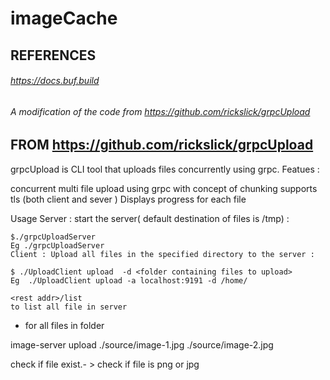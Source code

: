 # imageCache



## REFERENCES   
###### https://docs.buf.build
###### A modification of the code from https://github.com/rickslick/grpcUpload



## FROM https://github.com/rickslick/grpcUpload


grpcUpload is CLI tool that uploads files concurrently using grpc. Featues :

concurrent multi file upload using grpc with concept of chunking
supports tls (both client and sever )
Displays progress for each file


Usage
Server : start the server( default destination of files is /tmp) :

```shell
$./grpcUploadServer
Eg ./grpcUploadServer
Client : Upload all files in the specified directory to the server :
```

```shell
$ ./UploadClient upload  -d <folder containing files to upload>   
Eg  ./UploadClient upload -a localhost:9191 -d /home/
```

```shell
<rest addr>/list 
to list all file in server
```


* for all files in folder

image-server upload ./source/image-1.jpg ./source/image-2.jpg

check if file exist.- > check if file is png or jpg